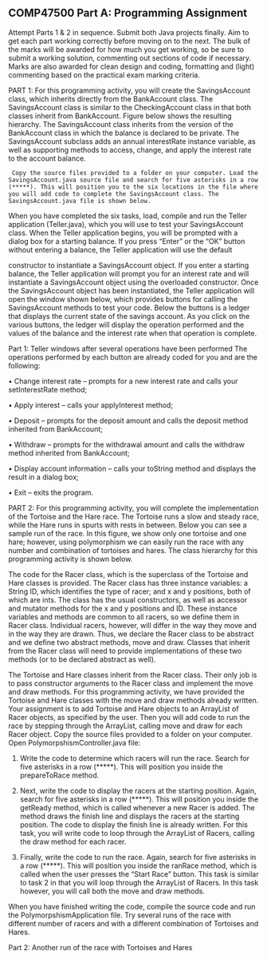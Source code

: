 ## COMP47500 Part A: Programming Assignment

Attempt Parts 1 & 2 in sequence. Submit both Java projects finally. Aim to get each part working correctly before moving on to the next. The bulk of the marks
will be awarded for how much you get working, so be sure to submit a working solution, commenting out sections of code if necessary. Marks are also awarded for
clean design and coding, formatting and (light) commenting based on the practical exam marking criteria.

PART 1: For this programming activity, you will create the SavingsAccount class, which inherits directly from the BankAccount class. The SavingsAccount class is
similar to the CheckingAccount class in that both classes inherit from BankAccount. Figure below shows the resulting hierarchy. The SavingsAccount class
inherits from the version of the BankAccount class in which the balance is declared to be private. The SavingsAccount subclass adds an annual interestRate
instance variable, as well as supporting methods to access, change, and apply the interest rate to the account balance.
   
     Copy the source files provided to a folder on your computer. Load the SavingsAccount.java source file and search for five asterisks in a row (*****). This will position you to the six locations in the file where you will add code to complete the SavingsAccount class. The SavingsAccount.java file is shown below.
When you have completed the six tasks, load, compile and run the Teller application (Teller.java), which you will use to test your SavingsAccount class. When
the Teller application begins, you will be prompted with a dialog box for a starting balance. If you press “Enter” or the “OK” button without entering a
balance, the Teller application will use the default

constructor to instantiate a SavingsAccount object. If you enter a starting balance, the Teller application will prompt you for an interest rate and will
instantiate a SavingsAccount object using the overloaded constructor. Once the SavingsAccount object has been instantiated, the Teller application will open the
window shown below, which provides buttons for calling the SavingsAccount methods to test your code. Below the buttons is a ledger that displays the current
state of the savings account. As you click on the various buttons, the ledger will display the operation performed and the values of the balance and the
interest rate when that operation is complete.

Part 1: Teller windows after several operations have been performed
The operations performed by each button are already coded for you and are the following:

• Change interest rate – prompts for a new interest rate and calls your setInterestRate
method;

• Apply interest – calls your applyInterest method;

• Deposit – prompts for the deposit amount and calls the deposit method inherited from BankAccount;

• Withdraw – prompts for the withdrawal amount and calls the withdraw method inherited
from BankAccount;

• Display account information – calls your toString method and displays the result in a
dialog box;

• Exit – exits the program.
  
PART 2: For this programming activity, you will complete the implementation of the Tortoise and the Hare race. The Tortoise runs a slow and steady race, while
the Hare runs in spurts with rests in between. Below you can see a sample run of the race. In this figure, we show only one tortoise and one hare; however,
using polymorphism we can easily run the race with any number and combination of tortoises and hares. The class hierarchy for this programming activity is shown
below.

The code for the Racer class, which is the superclass of the Tortoise and Hare classes is provided. The Racer class has three instance variables: a String ID,
which identifies the type of racer; and x and y positions, both of which are ints. The class has the usual constructors, as well as accessor and mutator methods
for the x and y positions and ID. These instance variables and methods are common to all racers, so we define them in Racer class. Individual racers, however,
will differ in the way they move and in the way they are drawn. Thus, we declare the Racer class to be abstract and we define two abstract methods, move and
draw. Classes that inherit from the Racer class will need to provide implementations of these two methods (or to be declared abstract as well).

The Tortoise and Hare classes inherit from the Racer class. Their only job is to pass constructor arguments to the Racer class and implement the move and draw
methods. For this programming activity, we have provided the Tortoise and Hare classes with the move and draw methods already written. Your assignment is to add
Tortoise and Hare objects to an ArrayList of Racer objects, as specified by the user. Then you will add code to run the race by stepping through the ArrayList,
calling move and draw for each Racer object.  Copy the source files provided to a folder on your computer. Open PolymorpshismController.java file:

1. Write the code to determine which racers will run the race. Search for five asterisks in a row (*****). This will position you inside the prepareToRace method.

2. Next, write the code to display the racers at the starting position. Again, search for five asterisks in a row (*****). This will position you inside the
   getReady method, which is called whenever a new Racer is added. The method draws the finish line and displays the racers at the starting position. The code
   to display the finish line is already written. For this task, you will write code to loop through the ArrayList of Racers, calling the draw method for each
   racer.

3. Finally, write the code to run the race. Again, search for five asterisks in a row (*****). This will position you inside the ranRace method, which is called
   when the user presses the “Start Race” button. This task is similar to task 2 in that you will loop through the ArrayList of Racers. In this task however,
   you will call both the move and draw methods.

When you have finished writing the code, compile the source code and run the PolymorpshismApplication file. Try several runs of the race with different number
of racers and with a different combination of Tortoises and Hares.


Part 2: Another run of the race with Tortoises and Hares
 